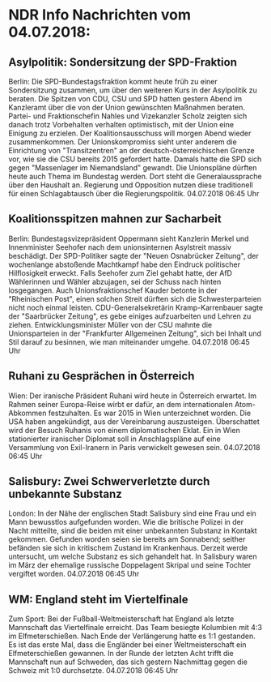 # NDR Info Nachrichten vom 04.07.2018:


## Asylpolitik: Sondersitzung der SPD-Fraktion
Berlin: Die SPD-Bundestagsfraktion kommt heute früh zu einer Sondersitzung zusammen, um über den weiteren Kurs in der Asylpolitik zu beraten. Die Spitzen von CDU, CSU und SPD hatten gestern Abend im Kanzleramt über die von der Union gewünschten Maßnahmen beraten. Partei- und Fraktionschefin Nahles und Vizekanzler Scholz zeigten sich danach trotz Vorbehalten verhalten optimistisch, mit der Union eine Einigung zu erzielen. Der Koalitionsausschuss will morgen Abend wieder zusammenkommen. Der Unionskompromiss sieht unter anderem die Einrichtung von "Transitzentren" an der deutsch-österreichischen Grenze vor, wie sie die CSU bereits 2015 gefordert hatte. Damals hatte die SPD sich gegen "Massenlager im Niemandsland" gewandt. Die Unionspläne dürften heute auch Thema im Bundestag werden. Dort steht die Generalaussprache über den Haushalt an. Regierung und Opposition nutzen diese traditionell für einen Schlagabtausch über die Regierungspolitik. 04.07.2018 06:45 Uhr 

## Koalitionsspitzen mahnen zur Sacharbeit
Berlin: Bundestagsvizepräsident Oppermann sieht Kanzlerin Merkel und Innenminister Seehofer nach dem unionsinternen Asylstreit massiv beschädigt. Der SPD-Politiker sagte der "Neuen Osnabrücker Zeitung", der wochenlange abstoßende Machtkampf habe den Eindruck politischer Hilflosigkeit erweckt. Falls Seehofer zum Ziel gehabt hatte, der AfD Wählerinnen und Wähler abzujagen, sei der Schuss nach hinten losgegangen. Auch Unionsfraktionschef Kauder betonte in der "Rheinischen Post", einen solchen Streit dürften sich die Schwesterparteien nicht noch einmal leisten. CDU-Generalsekretärin Kramp-Karrenbauer sagte der "Saarbrücker Zeitung", es gebe einiges aufzuarbeiten und Lehren zu ziehen. Entwicklungsminister Müller von der CSU mahnte die Unionsparteien in der "Frankfurter Allgemeinen Zeitung", sich bei Inhalt und Stil darauf zu besinnen, wie man miteinander umgehe. 04.07.2018 06:45 Uhr 

## Ruhani zu Gesprächen in Österreich
Wien: Der iranische Präsident Ruhani wird heute in Österreich erwartet. Im Rahmen seiner Europa-Reise wirbt er dafür, an dem internationalen Atom-Abkommen festzuhalten. Es war 2015 in Wien unterzeichnet worden. Die USA haben angekündigt, aus der Vereinbarung auszusteigen. Überschattet wird der Besuch Ruhanis von einem diplomatischen Eklat. Ein in Wien stationierter iranischer Diplomat soll in Anschlagspläne auf eine Versammlung von Exil-Iranern in Paris verwickelt gewesen sein. 04.07.2018 06:45 Uhr 

## Salisbury: Zwei Schwerverletzte durch unbekannte Substanz
London: In der Nähe der englischen Stadt Salisbury sind eine Frau und ein Mann bewusstlos aufgefunden worden. Wie die britische Polizei in der Nacht mitteilte, sind die beiden mit einer unbekannten Substanz in Kontakt gekommen. Gefunden worden seien sie bereits am Sonnabend; seither befänden sie sich in kritischem Zustand im Krankenhaus. Derzeit werde untersucht, um welche Substanz es sich gehandelt hat. In Salisbury waren im März der ehemalige russische Doppelagent Skripal und seine Tochter vergiftet worden. 04.07.2018 06:45 Uhr 

## WM: England steht im Viertelfinale
Zum Sport:	Bei der Fußball-Weltmeisterschaft hat England als letzte Mannschaft das Viertelfinale erreicht. Das Team besiegte Kolumbien mit 4:3 im  Elfmeterschießen. Nach Ende der Verlängerung hatte es 1:1 gestanden. Es ist das erste Mal, dass die Engländer bei einer Weltmeisterschaft ein Elfmeterschießen gewannen. In der Runde der letzten Acht trifft die Mannschaft nun auf Schweden, das sich gestern Nachmittag gegen die Schweiz mit 1:0 durchsetzte. 04.07.2018 06:45 Uhr 
